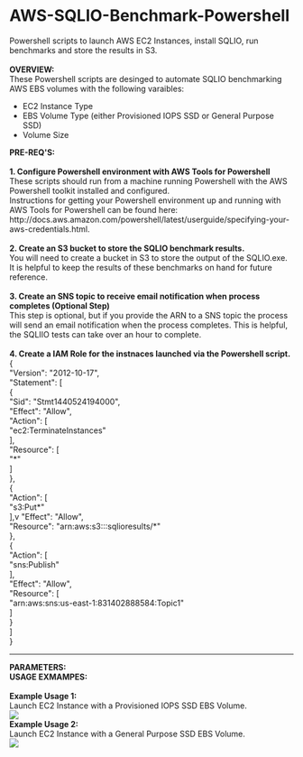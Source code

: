 # AWS-SQLIO-Benchmark-Powershell
Powershell scripts to launch AWS EC2 Instances, install SQLIO, run benchmarks and store the results in S3.
<br>
<br>
<b>OVERVIEW:</b>
<br>
These Powershell scripts are desinged to automate SQLIO benchmarking AWS EBS volumes with the following varaibles:
<ul>
<li> EC2 Instance Type
<li> EBS Volume Type (either Provisioned IOPS SSD or General Purpose SSD)
<li> Volume Size
</ul>
<b>PRE-REQ'S:</b>
<br>
<br>
<b>1. Configure Powershell environment with AWS Tools for Powershell</b>
These scripts should run from a machine running Powershell with the AWS Powershell toolkit installed and configured. <br>
Instructions for getting your Powershell environment up and running with AWS Tools for Powershell can be found here: http://docs.aws.amazon.com/powershell/latest/userguide/specifying-your-aws-credentials.html.
<br>
<br>
<b>2. Create an S3 bucket to store the SQLIO benchmark results.</b>
<br>
You will need to create a bucket in S3 to store the output of the SQLIO.exe. It is helpful to keep the results of these benchmarks on hand for future reference.
<br>
<br>
<b>3. Create an SNS topic to receive email notification when process completes (Optional Step)</b>
<br>
This step is optional, but if you provide the ARN to a SNS topic the process will send an email notification when the process completes. This is helpful, the SQLIIO tests can take over an hour to complete.
<br>
<br>
<b>4. Create a IAM Role for the instnaces launched via the Powershell script.</b>
<br>
{<br>
        "Version": "2012-10-17",<br>
       "Statement": [<br>
          {<br>
               "Sid": "Stmt1440524194000",<br>
               "Effect": "Allow",<br>
               "Action": [<br>
                   "ec2:TerminateInstances"<br>
              ],<br>
            "Resource": [<br>
                "*"<br>
            ]<br>
        },<br>
        {<br>
            "Action": [<br>
                "s3:Put*"<br>
            ],v
            "Effect": "Allow",<br>
            "Resource": "arn:aws:s3:::sqlioresults/*"<br>
        },<br>
        {<br>
            "Action": [<br>
                "sns:Publish"<br>
            ],<br>
            "Effect": "Allow",<br>
            "Resource": [<br>
                "arn:aws:sns:us-east-1:831402888584:Topic1"<br>
            ]<br>
        }<br>
    ]<br>
}
<br>
<hr>
<b>PARAMETERS:</b>
<br>
<b>USAGE EXMAMPES:</b>
<br>
<br>
<b>Example Usage 1:</b> 
<br>
Launch EC2 Instance with a Provisioned IOPS SSD EBS Volume.
<br>
<img src="https://s3.amazonaws.com/russell.day/SQLIOBenchmark_Example_Usage_IOPS_v2.png">
<br>
<b>Example Usage 2:</b> 
<br>
Launch EC2 Instance with a General Purpose SSD EBS Volume.
<br>
<img src="https://s3.amazonaws.com/russell.day/SQLIOBenchmark_Example_Usage_GP2.png">
